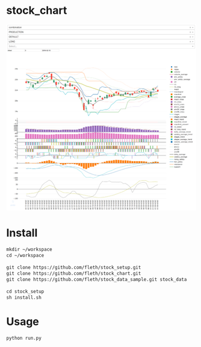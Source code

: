 # stock_chart

![alt](https://raw.githubusercontent.com/fleth/stock_chart/master/screenshot.png)

# Install
```
mkdir ~/workspace
cd ~/workspace

git clone https://github.com/fleth/stock_setup.git
git clone https://github.com/fleth/stock_chart.git
git clone https://github.com/fleth/stock_data_sample.git stock_data

cd stock_setup
sh install.sh
```

# Usage
```
python run.py
```
